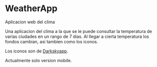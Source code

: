# WeatherApp
Aplicacion web del clima

Una aplicacion del clima a la que se le puede consultar la temperatura de varias ciudades en un rango de 7 dias. Al llegar a cierta temperatura los fondos cambian, asi tambien como los iconos.

Los iconos son de <a href="https://github.com/darkskyapp/skycons">Darkskyapp</a>.

Actualmente solo version mobile.
